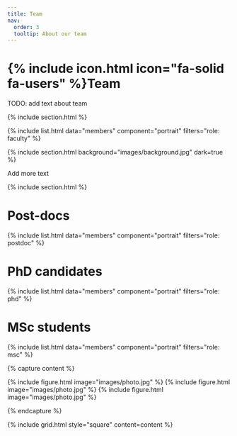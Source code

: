 ```yaml
---
title: Team
nav:
  order: 3
  tooltip: About our team
---
```


# {% include icon.html icon="fa-solid fa-users" %}Team

TODO: add text about team

{% include section.html %}

{% include list.html data="members" component="portrait" filters="role: faculty" %}

{% include section.html background="images/background.jpg" dark=true %}

Add more text

{% include section.html %}

# Post-docs

{% include list.html data="members" component="portrait" filters="role: postdoc" %}

# PhD candidates

{% include list.html data="members" component="portrait" filters="role: phd" %}

# MSc students

{% include list.html data="members" component="portrait" filters="role: msc" %}


{% capture content %}

{% include figure.html image="images/photo.jpg" %}
{% include figure.html image="images/photo.jpg" %}
{% include figure.html image="images/photo.jpg" %}

{% endcapture %}

{% include grid.html style="square" content=content %}
